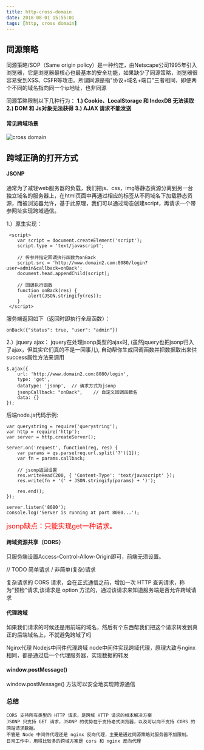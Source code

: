 ```yaml
---
title: http-cross-domain
date: 2018-08-01 15:55:01
tags: [http, cross domain]
---
```


## 同源策略
同源策略/SOP（Same origin policy）是一种约定，由Netscape公司1995年引入浏览器，它是浏览器最核心也最基本的安全功能，如果缺少了同源策略，浏览器很容易受到XSS、CSFR等攻击。所谓同源是指"协议+域名+端口"三者相同，即便两个不同的域名指向同一个ip地址，也非同源

同源策略限制以下几种行为：
**1.) Cookie、LocalStorage 和 IndexDB 无法读取**
**2.) DOM 和 Js对象无法获得**
**3.) AJAX 请求不能发送**

#### 常见跨域场景
![cross domain](/images/http/cross-domain/cross-domain.png)

## 跨域正确的打开方式

#### JSONP
通常为了减轻web服务器的负载，我们把js、css，img等静态资源分离到另一台独立域名的服务器上，在html页面中再通过相应的标签从不同域名下加载静态资源，而被浏览器允许，基于此原理，我们可以通过动态创建script，再请求一个带参网址实现跨域通信。

1.）原生实现：
```
 <script>
    var script = document.createElement('script');
    script.type = 'text/javascript';

    // 传参并指定回调执行函数为onBack
    script.src = 'http://www.domain2.com:8080/login?user=admin&callback=onBack';
    document.head.appendChild(script);

    // 回调执行函数
    function onBack(res) {
        alert(JSON.stringify(res));
    }
 </script>
 ```
服务端返回如下（返回时即执行全局函数）：

`onBack({"status": true, "user": "admin"})`

2.）jquery ajax：
jquery在处理jsonp类型的ajax时, (虽然jquery也把jsonp归入了ajax，但其实它们真的不是一回事儿), 自动帮你生成回调函数并把数据取出来供success属性方法来调用
```
$.ajax({
    url: 'http://www.domain2.com:8080/login',
    type: 'get',
    dataType: 'jsonp',  // 请求方式为jsonp
    jsonpCallback: "onBack",    // 自定义回调函数名
    data: {}
});
```

后端node.js代码示例:
```
var querystring = require('querystring');
var http = require('http');
var server = http.createServer();

server.on('request', function(req, res) {
    var params = qs.parse(req.url.split('?')[1]);
    var fn = params.callback;

    // jsonp返回设置
    res.writeHead(200, { 'Content-Type': 'text/javascript' });
    res.write(fn + '(' + JSON.stringify(params) + ')');

    res.end();
});

server.listen('8080');
console.log('Server is running at port 8080...');
```
<font color=red size=4>jsonp缺点：只能实现get一种请求。</font>

#### 跨域资源共享（CORS）
只服务端设置Access-Control-Allow-Origin即可，前端无须设置。

// TODO
简单请求 / 非简单(复杂)请求

复杂请求的 CORS 请求，会在正式通信之前，增加一次 HTTP 查询请求，称为"预检"请求,该请求是 option 方法的，通过该请求来知道服务端是否允许跨域请求

#### 代理跨域
如果我们请求的时候还是用前端的域名，然后有个东西帮我们把这个请求转发到真正的后端域名上，不就避免跨域了吗

Nginx代理
Nodejs中间件代理跨域
node中间件实现跨域代理，原理大致与nginx相同，都是通过启一个代理服务器，实现数据的转发

#### window.postMessage() 
window.postMessage() 方法可以安全地实现跨源通信
<br>

### 总结
```
CORS 支持所有类型的 HTTP 请求，是跨域 HTTP 请求的根本解决方案
JSONP 只支持 GET 请求，JSONP 的优势在于支持老式浏览器，以及可以向不支持 CORS 的网站请求数据。
不管是 Node 中间件代理还是 nginx 反向代理，主要是通过同源策略对服务器不加限制。
日常工作中，用得比较多的跨域方案是 cors 和 nginx 反向代理
```

